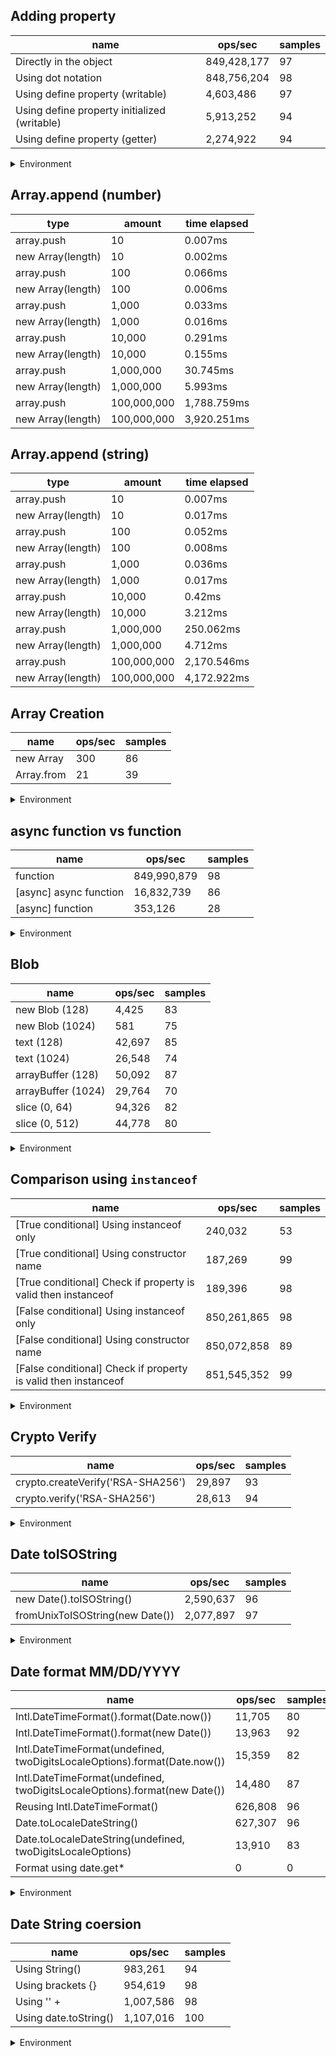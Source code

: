 ## Adding property

|name|ops/sec|samples|
|-|-|-|
|Directly in the object|849,428,177|97|
|Using dot notation|848,756,204|98|
|Using define property (writable)|4,603,486|97|
|Using define property initialized (writable)|5,913,252|94|
|Using define property (getter)|2,274,922|94|


<details>
<summary>Environment</summary>

* __Machine:__ linux x64 | 4 vCPUs | 7.6GB Mem
* __Run:__ Tue Nov 07 2023 17:50:13 GMT+0000 (Coordinated Universal Time)
</details>

<!--
{"environment":{"platform":"linux","arch":"x64","cpus":4,"totalMemory":7.6085662841796875},"benchmarks":[{"name":"Directly in the object","opsSec":849428177.4301213,"samples":6},{"name":"Using dot notation","opsSec":848756203.9423821,"samples":8},{"name":"Using define property (writable)","opsSec":4603486.043842479,"samples":5},{"name":"Using define property initialized (writable)","opsSec":5913252.225284116,"samples":4},{"name":"Using define property (getter)","opsSec":2274922.4888364654,"samples":5}]}-->

## Array.append (number)

|type|amount|time elapsed|
|-|-|-|
array.push|10|0.007ms
new Array(length)|10|0.002ms
array.push|100|0.066ms
new Array(length)|100|0.006ms
array.push|1,000|0.033ms
new Array(length)|1,000|0.016ms
array.push|10,000|0.291ms
new Array(length)|10,000|0.155ms
array.push|1,000,000|30.745ms
new Array(length)|1,000,000|5.993ms
array.push|100,000,000|1,788.759ms
new Array(length)|100,000,000|3,920.251ms
## Array.append (string)

|type|amount|time elapsed|
|-|-|-|
array.push|10|0.007ms
new Array(length)|10|0.017ms
array.push|100|0.052ms
new Array(length)|100|0.008ms
array.push|1,000|0.036ms
new Array(length)|1,000|0.017ms
array.push|10,000|0.42ms
new Array(length)|10,000|3.212ms
array.push|1,000,000|250.062ms
new Array(length)|1,000,000|4.712ms
array.push|100,000,000|2,170.546ms
new Array(length)|100,000,000|4,172.922ms

## Array Creation

|name|ops/sec|samples|
|-|-|-|
|new Array|300|86|
|Array.from|21|39|


<details>
<summary>Environment</summary>

* __Machine:__ linux x64 | 4 vCPUs | 7.6GB Mem
* __Run:__ Tue Nov 07 2023 18:07:43 GMT+0000 (Coordinated Universal Time)
</details>

<!--
{"environment":{"platform":"linux","arch":"x64","cpus":4,"totalMemory":7.6085662841796875},"benchmarks":[{"name":"new Array","opsSec":300.45530656138504,"samples":4},{"name":"Array.from","opsSec":20.978021216633298,"samples":2}]}-->

## async function vs function

|name|ops/sec|samples|
|-|-|-|
|function|849,990,879|98|
|[async] async function|16,832,739|86|
|[async] function|353,126|28|


<details>
<summary>Environment</summary>

* __Machine:__ linux x64 | 4 vCPUs | 7.6GB Mem
* __Run:__ Tue Nov 07 2023 18:14:03 GMT+0000 (Coordinated Universal Time)
</details>

<!--
{"environment":{"platform":"linux","arch":"x64","cpus":4,"totalMemory":7.6085662841796875},"benchmarks":[{"name":"function","opsSec":849990879.1732303,"samples":6},{"name":"[async] async function","opsSec":16832739.269487873,"samples":6},{"name":"[async] function","opsSec":353126.1980019028,"samples":3}]}-->

## Blob

|name|ops/sec|samples|
|-|-|-|
|new Blob (128)|4,425|83|
|new Blob (1024)|581|75|
|text (128)|42,697|85|
|text (1024)|26,548|74|
|arrayBuffer (128)|50,092|87|
|arrayBuffer (1024)|29,764|70|
|slice (0, 64)|94,326|82|
|slice (0, 512)|44,778|80|


<details>
<summary>Environment</summary>

* __Machine:__ linux x64 | 4 vCPUs | 7.6GB Mem
* __Run:__ Tue Nov 07 2023 18:22:43 GMT+0000 (Coordinated Universal Time)
</details>

<!--
{"environment":{"platform":"linux","arch":"x64","cpus":4,"totalMemory":7.6085662841796875},"benchmarks":[{"name":"new Blob (128)","opsSec":4425.27966613247,"samples":4},{"name":"new Blob (1024)","opsSec":581.0274959524711,"samples":2},{"name":"text (128)","opsSec":42696.64245428106,"samples":4},{"name":"text (1024)","opsSec":26547.55533992964,"samples":6},{"name":"arrayBuffer (128)","opsSec":50091.61108733965,"samples":4},{"name":"arrayBuffer (1024)","opsSec":29764.055426172028,"samples":3},{"name":"slice (0, 64)","opsSec":94326.11192084792,"samples":3},{"name":"slice (0, 512)","opsSec":44778.025155977295,"samples":3}]}-->

## Comparison using `instanceof`

|name|ops/sec|samples|
|-|-|-|
|[True conditional] Using instanceof only|240,032|53|
|[True conditional] Using constructor name|187,269|99|
|[True conditional] Check if property is valid then instanceof |189,396|98|
|[False conditional] Using instanceof only|850,261,865|98|
|[False conditional] Using constructor name|850,072,858|89|
|[False conditional] Check if property is valid then instanceof |851,545,352|99|


<details>
<summary>Environment</summary>

* __Machine:__ linux x64 | 4 vCPUs | 7.6GB Mem
* __Run:__ Tue Nov 07 2023 18:36:06 GMT+0000 (Coordinated Universal Time)
</details>

<!--
{"environment":{"platform":"linux","arch":"x64","cpus":4,"totalMemory":7.6085662841796875},"benchmarks":[{"name":"[True conditional] Using instanceof only","opsSec":240031.82531861117,"samples":3},{"name":"[True conditional] Using constructor name","opsSec":187269.48962319206,"samples":3},{"name":"[True conditional] Check if property is valid then instanceof ","opsSec":189396.2863907056,"samples":3},{"name":"[False conditional] Using instanceof only","opsSec":850261864.8954334,"samples":6},{"name":"[False conditional] Using constructor name","opsSec":850072857.8457361,"samples":6},{"name":"[False conditional] Check if property is valid then instanceof ","opsSec":851545351.9906434,"samples":6}]}-->

## Crypto Verify

|name|ops/sec|samples|
|-|-|-|
|crypto.createVerify('RSA-SHA256')|29,897|93|
|crypto.verify('RSA-SHA256')|28,613|94|


<details>
<summary>Environment</summary>

* __Machine:__ linux x64 | 4 vCPUs | 7.6GB Mem
* __Run:__ Tue Nov 07 2023 18:48:36 GMT+0000 (Coordinated Universal Time)
</details>

<!--
{"environment":{"platform":"linux","arch":"x64","cpus":4,"totalMemory":7.6085662841796875},"benchmarks":[{"name":"crypto.createVerify('RSA-SHA256')","opsSec":29897.126201656123,"samples":4},{"name":"crypto.verify('RSA-SHA256')","opsSec":28613.443428922194,"samples":3}]}-->

## Date toISOString

|name|ops/sec|samples|
|-|-|-|
|new Date().toISOString()|2,590,637|96|
|fromUnixToISOString(new Date())|2,077,897|97|


<details>
<summary>Environment</summary>

* __Machine:__ linux x64 | 4 vCPUs | 7.6GB Mem
* __Run:__ Tue Nov 07 2023 18:57:27 GMT+0000 (Coordinated Universal Time)
</details>

<!--
{"environment":{"platform":"linux","arch":"x64","cpus":4,"totalMemory":7.6085662841796875},"benchmarks":[{"name":"new Date().toISOString()","opsSec":2590637.444046439,"samples":5},{"name":"fromUnixToISOString(new Date())","opsSec":2077896.8786674319,"samples":5}]}-->

## Date format MM/DD/YYYY

|name|ops/sec|samples|
|-|-|-|
|Intl.DateTimeFormat().format(Date.now())|11,705|80|
|Intl.DateTimeFormat().format(new Date())|13,963|92|
|Intl.DateTimeFormat(undefined, twoDigitsLocaleOptions).format(Date.now())|15,359|82|
|Intl.DateTimeFormat(undefined, twoDigitsLocaleOptions).format(new Date())|14,480|87|
|Reusing Intl.DateTimeFormat()|626,808|96|
|Date.toLocaleDateString()|627,307|96|
|Date.toLocaleDateString(undefined, twoDigitsLocaleOptions)|13,910|83|
|Format using date.get*|0|0|


<details>
<summary>Environment</summary>

* __Machine:__ linux x64 | 4 vCPUs | 7.6GB Mem
* __Run:__ Tue Nov 07 2023 19:07:53 GMT+0000 (Coordinated Universal Time)
</details>

<!--
{"environment":{"platform":"linux","arch":"x64","cpus":4,"totalMemory":7.6085662841796875},"benchmarks":[{"name":"Intl.DateTimeFormat().format(Date.now())","opsSec":11705.340019647907,"samples":5},{"name":"Intl.DateTimeFormat().format(new Date())","opsSec":13962.646797172014,"samples":6},{"name":"Intl.DateTimeFormat(undefined, twoDigitsLocaleOptions).format(Date.now())","opsSec":15359.032911634986,"samples":3},{"name":"Intl.DateTimeFormat(undefined, twoDigitsLocaleOptions).format(new Date())","opsSec":14479.758278227595,"samples":3},{"name":"Reusing Intl.DateTimeFormat()","opsSec":626807.5692898304,"samples":5},{"name":"Date.toLocaleDateString()","opsSec":627307.419236547,"samples":5},{"name":"Date.toLocaleDateString(undefined, twoDigitsLocaleOptions)","opsSec":13909.591519880092,"samples":5},{"name":"Format using date.get*","opsSec":0,"samples":0}]}-->

## Date String coersion

|name|ops/sec|samples|
|-|-|-|
|Using String()|983,261|94|
|Using brackets {}|954,619|98|
|Using '' + |1,007,586|98|
|Using date.toString()|1,107,016|100|


<details>
<summary>Environment</summary>

* __Machine:__ linux x64 | 4 vCPUs | 7.6GB Mem
* __Run:__ Tue Nov 07 2023 19:22:22 GMT+0000 (Coordinated Universal Time)
</details>

<!--
{"environment":{"platform":"linux","arch":"x64","cpus":4,"totalMemory":7.6085662841796875},"benchmarks":[{"name":"Using String()","opsSec":983260.7428283982,"samples":5},{"name":"Using brackets {}","opsSec":954619.2715266648,"samples":4},{"name":"Using '' + ","opsSec":1007585.5381267281,"samples":7},{"name":"Using date.toString()","opsSec":1107015.6673826308,"samples":5}]}-->
